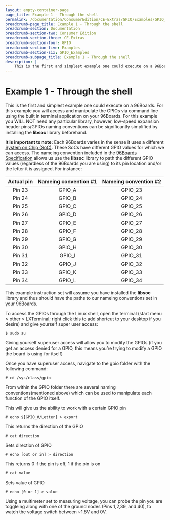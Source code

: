```yaml
---
layout: empty-container-page
page_title: Example 1 - Through the shell
permalink: /documentation/ConsumerEdition/CE-Extras/GPIO/Examples/GPIO_Examples/Example_1.md/
breadcrumb-page_title: Example 1 - Through the shell
breadcrumb-section: Documentation
breadcrumb-section-two: Consumer Edition
breadcrumb-section-three: CE-Extras
breadcrumb-section-four: GPIO
breadcrumb-section-five: Examples
breadcrumb-section-six: GPIO_Examples
breadcrumb-subpage_title: Example 1 - Through the shell
description: |-
    This is the first and simplest example one could execute on a 96Boards. For this example you will access and manipulate the GPIOs via command line using the built in terminal application on your 96Boards. For this example you WILL NOT need any particular library, however, low-speed expansion header pins/GPIOs naming conventions can be significantly simplified by installing the **libsoc** library beforehand.
---
```

# Example 1 - Through the shell

This is the first and simplest example one could execute on a 96Boards. For this example you will access and manipulate the GPIOs via command line using the built in terminal application on your 96Boards. For this example you WILL NOT need any particular library, however, low-speed expansion header pins/GPIOs naming conventions can be significantly simplified by installing the **libsoc** library beforehand.

**It is important to note:** Each 96Boards varies in the sense it uses a different [System on Chip (SoC)](). These SoCs have different GPIO values for which we can access. The nameing convention included in the [96Boards Specification]() allows us use the **libsoc** library to path the different GPIO values (regardless of the 96Boards you are using) to its pin location and/or the letter it is assigned. For instance:

| Actual pin | Nameing convention #1 | Nameing convention #2 |
|:----------:|:---------------------:|:---------------------:|
|   Pin 23   |        GPIO_A         |        GPIO_23        |
|   Pin 24   |        GPIO_B         |        GPIO_24        |
|   Pin 25   |        GPIO_C         |        GPIO_25        |
|   Pin 26   |        GPIO_D         |        GPIO_26        |
|   Pin 27   |        GPIO_E         |        GPIO_27        |
|   Pin 28   |        GPIO_F         |        GPIO_28        |
|   Pin 29   |        GPIO_G         |        GPIO_29        |
|   Pin 30   |        GPIO_H         |        GPIO_30        |
|   Pin 31   |        GPIO_I         |        GPIO_31        |
|   Pin 32   |        GPIO_J         |        GPIO_32        |
|   Pin 33   |        GPIO_K         |        GPIO_33        |
|   Pin 34   |        GPIO_L         |        GPIO_34        |

This example instruction set will assume you have installed the **libsoc** library and thus should have the paths to our nameing conventions set in your 96Boards.

To access the GPIOs through the Linux shell, open the terminal (start menu > other > LXTerminal; right click this to add shortcut to your desktop if you desire) and give yourself super user access:

```shell
$ sudo su
```

Giving yourself superuser access will allow you to modify the GPIOs (if you get an access denied for a GPIO, this means you’re trying to modify a GPIO the board is using for itself)

Once you have superuser access, navigate to the gpio folder with the following command:

```shell
# cd /sys/class/gpio
```

From within the GPIO folder there are several naming conventions(mentioned above) which can be used to manipulate each function of the GPIO itself.


This will give us the ability to work with a certain GPIO pin
```shell
# echo $[GPIO_#/Letter] > export
```

This returns the direction of the GPIO
```shell
# cat direction
```

Sets direction of GPIO
```shell
# echo [out or in] > direction
```

This returns 0 if the pin is off, 1 if the pin is on
```shell
# cat value
```

Sets value of GPIO
```shell
# echo [0 or 1] > value
```

Using a multimeter set to measuring voltage, you can probe the pin you are toggleing along with one of the ground nodes (Pins 1,2,39, and 40), to watch the voltage switch between ~1.8V and 0V.
